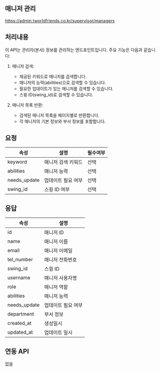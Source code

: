 ## 매니저 관리
https://admin.tworldfriends.co.kr/supervisor/managers

## 처리내용
이 API는 관리자(본사) 정보를 관리하는 엔드포인트입니다. 주요 기능은 다음과 같습니다:

1. 매니저 검색:
   - 제공된 키워드로 매니저를 검색합니다.
   - 매니저의 능력(abilities)으로 검색할 수 있습니다.
   - 필요한 업데이트가 있는 매니저를 검색할 수 있습니다.
   - 스윙 ID(swing_id)로 검색할 수 있습니다.

2. 매니저 목록 반환:
   - 검색된 매니저 목록을 페이지별로 반환합니다.
   - 각 매니저의 기본 정보와 부서 정보를 포함합니다.

## 요청

| 속성         | 설명                   | 필수여부 |
|--------------|------------------------|---------|
| keyword      | 매니저 검색 키워드      | 선택    |
| abilities    | 매니저 능력             | 선택    |
| needs_update | 업데이트 필요 여부      | 선택    |
| swing_id     | 스윙 ID 여부            | 선택    |

## 응답

| 속성          | 설명                 |
|--------------|----------------------|
| id           | 매니저 ID            |
| name         | 매니저 이름           |
| email        | 매니저 이메일         |
| tel_number   | 매니저 전화번호       |
| swing_id     | 스윙 ID              |
| username     | 매니저 사용자명       |
| role         | 매니저 역할           |
| abilities    | 매니저 능력           |
| needs_update | 업데이트 필요 여부    |
| department   | 부서 정보             |
| created_at   | 생성일시             |
| updated_at   | 업데이트 일시         |

## 연동 API
없음